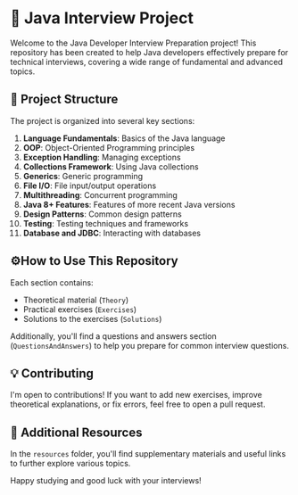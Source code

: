  # 📑 Java Interview Project

Welcome to the Java Developer Interview Preparation project! This repository has been created to help Java developers effectively prepare for technical interviews, covering a wide range of fundamental and advanced topics.

## 📁 Project Structure

The project is organized into several key sections:

1. **Language Fundamentals**: Basics of the Java language
2. **OOP**: Object-Oriented Programming principles
3. **Exception Handling**: Managing exceptions
4. **Collections Framework**: Using Java collections
5. **Generics**: Generic programming
6. **File I/O**: File input/output operations
7. **Multithreading**: Concurrent programming
8. **Java 8+ Features**: Features of more recent Java versions
9. **Design Patterns**: Common design patterns
10. **Testing**: Testing techniques and frameworks
11. **Database and JDBC**: Interacting with databases

## ⚙️How to Use This Repository

Each section contains:
- Theoretical material (`Theory`)
- Practical exercises (`Exercises`)
- Solutions to the exercises (`Solutions`)

Additionally, you'll find a questions and answers section (`QuestionsAndAnswers`) to help you prepare for common interview questions.

## 💡 Contributing

I'm open to contributions! If you want to add new exercises, improve theoretical explanations, or fix errors, feel free to open a pull request.

## 📎 Additional Resources

In the `resources` folder, you'll find supplementary materials and useful links to further explore various topics.

Happy studying and good luck with your interviews!